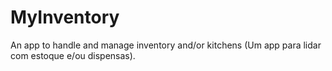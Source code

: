 # MyInventory
An app to handle and manage inventory and/or kitchens (Um app para lidar com estoque e/ou dispensas).
